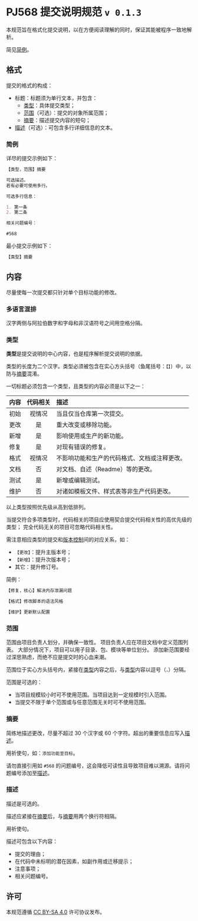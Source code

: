 # PJ568 提交说明规范 `v 0.1.3`

本规范旨在格式化提交说明，以在方便阅读理解的同时，保证其能被程序一致地解析。

简见[简例](#简例)。

## 格式

提交的格式的构成：

- 标题：标题须为单行文本，并包含：
  - [类型](#类型)：具体提交类型；
  - [范围](#范围)（可选）：提交的对象所属范围；
  - [摘要](#摘要)：描述提交内容的短句；
- [描述](#描述)（可选）：可包含多行详细信息的文本。

### 简例

详尽的提交示例如下：

```markdown
【类型，范围】摘要

可选描述。
若有必要可使用多行。

可选多行信息：

1. 第一条
2. 第二条

相关问题编号：

#568
```

最小提交示例如下：

```markdown
【类型】摘要
```

## 内容

尽量使每一次提交都只针对单个目标功能的修改。

### 多语言混排

汉字两侧与阿拉伯数字和字母和非汉语符号之间用空格分隔。

### 类型

**类型**是提交说明的中心内容，也是程序解析提交说明的依据。

类型的长度为二个汉字。类型必须被包含在实心方头括号（鱼尾括号：`【】`）中，以防与[摘要](#摘要)混淆。

一切标题必须包含一个类型，且类型的内容必须是以下之一：

|内容|代码相关|描述|
|:-:|:-:|:--|
|初始|视情况|当且仅当仓库第一次提交。|
|更改|是|重大改变或移除功能。|
|新增|是|影响使用或生产的新功能。|
|修复|是|对现有错误的修复。|
|格式|视情况|不影响功能和生产的代码格式、文档或注释更改。|
|文档|否|对文档、自述（Readme）等的更改。|
|测试|是|新增或编辑测试。|
|维护|否|对诸如模板文件、样式表等非生产代码更改。|

以上类型按照优先级从高到低排列。

当提交符合多项类型时，代码相关的项目应使用契合提交代码相关性的高优先级的类型；
完全代码无关的项目可忽略代码相关性。

需注意相应类型的提交和[版本控制](https://semver.org/lang/zh-CN)间的对应关系，如：

- `【更改】`：提升主版本号；
- `【新增】`：提升次版本号；
- 其它：提升修订号。

简例：

```markdown
【修复，核心】解决内存泄漏问题
```

```markdown
【格式】修改脚本的语法风格
```

```markdown
【维护】更新默认配置
```

### 范围

范围由项目负责人划分，并确保一致性。
项目负责人应在项目文档中定义范围列表。
大部分情况下，项目可以用子目录、包、模块等单位划分。
添加新范围要经过深思熟虑，而绝不应是提交时的心血来潮。

范围位于实心方头括号内，紧接在[类型](#类型)内容之后，与[类型](#类型)内容以逗号（`，`）分隔。

范围是可选的：

- 当项目规模较小时可不使用范围。当项目达到一定规模时引入范围。
- 当提交不限于单个范围或与任意范围无关时可不使用范围。

### 摘要

简练地描述更改，尽量不超过 30 个汉字或 60 个字符。超出的重要信息应写入[描述](#描述)。

用祈使句，如：`添加功能至目标`。

请勿直接引用如 `#568` 的问题编号，这会降低可读性且导致项目难以溯源。请将问题编号添加至[描述](#描述)。

### 描述

描述是可选的。

描述应紧接在[摘要](#摘要)后，与[摘要](#摘要)用两个换行符相隔。

用祈使句。

描述可包含以下内容：

- 提交的理由；
- 在代码中未标明的潜在因素，如副作用或迁移提示；
- 注意事项；
- 相关问题编号。

## 许可

本规范遵循 [CC BY-SA 4.0](LICENSE) 许可协议发布。
